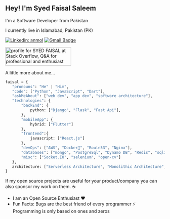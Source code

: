 <h2> Hey! I'm Syed Faisal Saleem </h2>

 I'm a Software Developer from Pakistan
 
 I currently live in Islamabad, Pakistan (PK)
 
[![Linkedin: anmol](https://img.shields.io/badge/-faisal-blue?style=flat-square&logo=Linkedin&logoColor=white&link=https://www.linkedin.com/in/syedfaisalsaleem/)](https://www.linkedin.com/in/syedfaisalsaleem/)
[![Gmail Badge](https://img.shields.io/badge/-Gmail-c14438?style=flat-square&logo=Gmail&logoColor=white&link=mailto:syedfaisalsaleem.100@gmail.com)](mailto:syedfaisalsaleem@gmail.com)

<a href="https://stackoverflow.com/users/14016700/syed-faisal"><img src="https://stackoverflow.com/users/flair/14016700.png?theme=dark" width="208" height="58" alt="profile for SYED FAISAL at Stack Overflow, Q&amp;A for professional and enthusiast programmers" title="profile for SYED FAISAL at Stack Overflow, Q&amp;A for professional and enthusiast programmers"></a>

 A little more about me...  
 ```python
faisal = {
    "pronouns": "He" | "Him",
    "code": ["Python", "JavaScript", "Dart"],
    "askMeAbout": ["web dev", "app dev", "software architecture"],
    "technologies": {
        "backEnd": {
            python: ["Django", "Flask", "Fast Api"],
        },
        "mobileApp": {
            hybrid: ["Flutter"]
        },
        "frontend":{
            javascript: ["React.js"]
        },
        "devOps": ["AWS", "Docker🐳", "Route53", "Nginx"],
        "databases": ["mongo", "PostgreSql", "Dynamo DB", "Redis", "sqlite"],
        "misc": ["Socket.IO", "selenium", "open-cv"]
    },
    architecture: ["Serverless Architecture", "Monolithic Architecture","Single page applications"]
}
```
If my open source projects are useful for your product/company you can also sponsor my work on them. ☕

- I am an Open Source Enthusiast ❤️
- Fun Facts: Bugs are the best friend of every programmer ⚡ Programming is only based on ones and zeros

